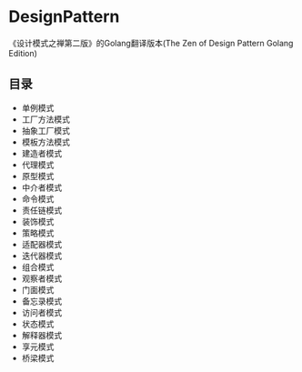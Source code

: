 # DesignPattern

《设计模式之禅第二版》的Golang翻译版本(The Zen of Design Pattern Golang Edition)

## 目录

* 单例模式
* 工厂方法模式
* 抽象工厂模式
* 模板方法模式
* 建造者模式
* 代理模式
* 原型模式
* 中介者模式
* 命令模式
* 责任链模式
* 装饰模式
* 策略模式
* 适配器模式
* 迭代器模式
* 组合模式
* 观察者模式
* 门面模式
* 备忘录模式
* 访问者模式
* 状态模式
* 解释器模式
* 享元模式
* 桥梁模式

